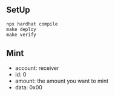 ## SetUp
```
npx hardhat compile
make deploy
make verify
```

## Mint
- account: receiver
- id: 0
- amount: the amount you want to mint
- data: 0x00